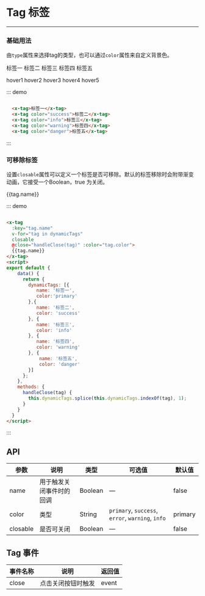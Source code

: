 <style>
  .x-tag{
    margin-right: 10px;
  }
</style>

# Tag 标签
----
### 基础用法
由`type`属性来选择tag的类型，也可以通过`color`属性来自定义背景色。

<div class="demo-block">
  <x-tag>标签一</x-tag>
  <x-tag color="success">标签二</x-tag>
  <x-tag color="info">标签三</x-tag>
  <x-tag color="warning">标签四</x-tag>
  <x-tag color="danger">标签五</x-tag>
  <p></p>
  <p></p>
  <x-tag ishover>hover1</x-tag>
  <x-tag ishover color="success">hover2</x-tag>
  <x-tag ishover color="info">hover3</x-tag>
  <x-tag ishover color="warning">hover4</x-tag>
  <x-tag ishover color="danger">hover5</x-tag>
</div>

::: demo
```html

  <x-tag>标签一</x-tag>
  <x-tag color="success">标签二</x-tag>
  <x-tag color="info">标签三</x-tag>
  <x-tag color="warning">标签四</x-tag>
  <x-tag color="danger">标签五</x-tag>

```
:::



### 可移除标签
设置```closable```属性可以定义一个标签是否可移除。默认的标签移除时会附带渐变动画，它接受一个Boolean，true 为关闭。
<div class="demo-block">
<x-tag
  :key="tag.name"
  v-for="tag in dynamicTags"
  closable 
  @close="handleClose(tag)" :color="tag.color">
  {{tag.name}}
</x-tag>
<script>
export default {
    data() {
      return {
        dynamicTags: [{
           name: '标签一',
           color:'primary'
        },{
           name: '标签二',
           color: 'success' 
        }, {
           name: '标签三',
           color: 'info' 
        }, {
           name: '标签四',
           color: 'warning'           
        }, {
            name: '标签五',
            color: 'danger'
        }]
      };
    },
    methods: {
      handleClose(tag) {
        this.dynamicTags.splice(this.dynamicTags.indexOf(tag), 1);
      }
    }
  }
</script>
</div>

::: demo
```html

<x-tag
  :key="tag.name"
  v-for="tag in dynamicTags"
  closable 
  @close="handleClose(tag)" :color="tag.color">
  {{tag.name}}
</x-tag>
<script>
export default {
    data() {
      return {
        dynamicTags: [{
           name: '标签一',
           color:'primary'
        },{
           name: '标签二',
           color: 'success' 
        }, {
           name: '标签三',
           color: 'info' 
        }, {
           name: '标签四',
           color: 'warning'           
        }, {
            name: '标签五',
            color: 'danger'
        }]
      };
    },
    methods: {
      handleClose(tag) {
        this.dynamicTags.splice(this.dynamicTags.indexOf(tag), 1);
      }
    }
  }
</script>

```
:::

## API

| 参数      | 说明          | 类型      | 可选值                           | 默认值  |
|---------- |-------------- |---------- |--------------------------------  |-------- |
| name | 用于触发关闭事件时的回调 | Boolean | — | false |
| color | 类型 | String |  `primary`, `success`, `error`, `warning`, `info` | primary |
| closable | 是否可关闭 | Boolean | — | false |

## Tag 事件

| 事件名称      | 说明          | 返回值  |
|---------- |-------------- |---------- |
| close | 点击关闭按钮时触发 | event |
